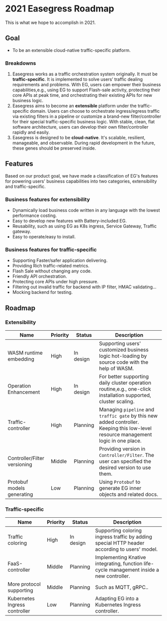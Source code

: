 # 2021 Easegress Roadmap
This is what we hope to accomplish in 2021.

## Goal
* To be an extensible cloud-native traffic-specific platform.

### Breakdowns
1. Easegress works as a traffic orchestration system originally. It must be **traffic-specific**. It is implemented to solve users’ traffic dealing requirements and problems. With EG, users can empower their business capabilities,e.g., using EG to support Flash-sale activity, protecting their core APIs at peak time, and orchestrating their existing APIs for new business logic.
2. Easegress aims to become an **extensible** platform under the traffic-specific domain. Users can choose to orchestrate ingress/egress traffic via existing filters in a pipeline or customize a brand-new filter/controller for their special traffic-specific business logic. With stable, clean, flat software architecture, users can develop their own filter/controller rapidly and easily. 
3. Easegress is designed to be **cloud-native**. It's scalable, resilient, manageable, and observable. During rapid development in the future, these genes should be preserved inside.

## Features
Based on our product goal, we have made a classification of EG's features for powering users' business capabilities into two categories, extensibility and traffic-specific.
### Business features for extensibility
* Dynamically load business code written in any language with the lowest performance costing.
* Easy to develop new features with Battery-included EG.
* Reusability, such as using EG as K8s ingress, Service Gateway, Traffic gateway.
* Easy to operate/easy to install.

### Business features for traffic-specific
* Supporting Faster/safer application delivering.
* Providing Rich traffic-related metrics.
* Flash Sale without changing any code.
* Friendly API orchestration.
* Protecting core APIs under high pressure.
* Filtering out invalid traffic for backend with IP filter, HMAC validating...
* Mocking backend for testing.


## Roadmap 
### Extensibility

| Name                         | Priority | Status    | Description                                                                                                                         |
| ---------------------------- | -------- | --------- | ----------------------------------------------------------------------------------------------------------------------------------- |
| WASM runtime embedding       | High     | In design | Supporting users' customized business logic hot-loading by source code with the help of  WASM.                                      |
| Operation Enhancement        | High     | In design | For better supporting daily cluster operation routine,e.g., one-click installation supported, cluster scaling.                      |
| Traffic-controller           | High     | Planning  | Managing `pipeline` and `traffic gate` by this new added controller. Keeping this low-level resource management logic in one place. |
| Controller/Filter versioning | Middle   | Planning  | Providing version in `Controller/Filter`. The user can specified the desired version to use them.                                   |
| Protobuf models generating   | Low      | Planning  | Using `Protobuf` to generate EG inner objects and related docs.                                                                     |



###  Traffic-specific

| Name                          | Priority | Status    | Description                                                                                  |
| ----------------------------- | -------- | --------- | -------------------------------------------------------------------------------------------- |
| Traffic coloring              | High     | In design | Supporting coloring ingress traffic by adding special HTTP header according to users' model. |
| FaaS-controller               | Middle   | Planning  | Implementing Knative integrating, function life-cycle management inside a new controller.    |
| More protocol supporting      | Middle   | Planning  | Such as MQTT, gRPC..                                                                         |
| Kubernetes Ingress controller | Low      | Planning  | Adapting EG into a Kubernetes Ingress controller.                                            |
